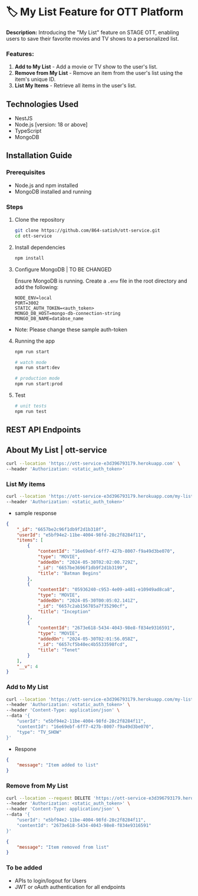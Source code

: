 # 🏷️ My List Feature for OTT Platform

**Description:**
Introducing the "My List" feature on STAGE OTT, enabling users to save their favorite movies and TV shows to a personalized list.


### Features: 

1. **Add to My List** - Add a movie or TV show to the user's list. 
2. **Remove from My List** - Remove an item from the user's list using the item's unique ID.
3. **List My Items** - Retrieve all items in the user's list.

## Technologies Used

- NestJS
- Node.js [version: 18 or above]
- TypeScript
- MongoDB

## Installation Guide

### Prerequisites

- Node.js and npm installed
- MongoDB installed and running

### Steps

1. Clone the repository
    ```bash
    git clone https://github.com/864-satish/ott-service.git
    cd ott-service
    ```

2. Install dependencies
    ```bash
    npm install
    ```

3. Configure MongoDB | TO BE CHANGED

   Ensure MongoDB is running. Create a `.env` file in the root directory and add the following:
    ```env
    NODE_ENV=local
    PORT=3002
    STATIC_AUTH_TOKEN=<auth_token>
    MONGO_DB_HOST=mongo-db-connection-string
    MONGO_DB_NAME=databse_name
    ```
- Note: Please change these sample auth-token

4. Running the app
    ```bash
    npm run start

    # watch mode
    npm run start:dev

    # production mode
    npm run start:prod
    ```
5. Test
    ```bash
    # unit tests
    npm run test
    ```

## REST API Endpoints 

## About My List | ott-service

```bash
curl --location 'https://ott-service-e3d396793179.herokuapp.com' \
--header 'Authorization: <static_auth_token>'
```

### List My items
```bash
curl --location 'https://ott-service-e3d396793179.herokuapp.com/my-list/e5bf94e2-11be-4004-98fd-28c2f8284f11' \
--header 'Authorization: <static_auth_token>'
```

- sample response
```JSON
{
    "_id": "6657be2c96f1db9f2d1b318f",
    "userId": "e5bf94e2-11be-4004-98fd-28c2f8284f11",
    "items": [
        {
            "contentId": "16e69ebf-6ff7-427b-8007-f9a49d3be070",
            "type": "MOVIE",
            "addedOn": "2024-05-30T02:02:00.729Z",
            "_id": "6657be3696f1db9f2d1b3199",
            "title": "Batman Begins"
        },
        {
            "contentId": "05936240-c953-4e09-a481-e10949ad8ca8",
            "type": "MOVIE",
            "addedOn": "2024-05-30T00:05:02.141Z",
            "_id": "6657c2ab156785a7f35290cf",
            "title": "Inception"
        },
        {
            "contentId": "2673e618-5434-4043-98e8-f834e9316591",
            "type": "MOVIE",
            "addedOn": "2024-05-30T02:01:56.058Z",
            "_id": "6657cf5b40ec4b5533598fcd",
            "title": "Tenet"
        }
    ],
    "__v": 4
}
```

### Add to My List

```bash
curl --location 'https://ott-service-e3d396793179.herokuapp.com/my-list/' \
--header 'Authorization: <static_auth_token>' \
--header 'Content-Type: application/json' \
--data '{
    "userId": "e5bf94e2-11be-4004-98fd-28c2f8284f11",
    "contentId": "16e69ebf-6ff7-427b-8007-f9a49d3be070",
    "type": "TV_SHOW"
}'
```
- Respone
```JSON
{
    "message": "Item added to list"
}
```

### Remove from My List

```bash
curl --location --request DELETE 'https://ott-service-e3d396793179.herokuapp.com/my-list/' \
--header 'Authorization: <static_auth_token>' \
--header 'Content-Type: application/json' \
--data '{
    "userId": "e5bf94e2-11be-4004-98fd-28c2f8284f11",
    "contentId": "2673e618-5434-4043-98e8-f834e9316591"
}'
```
```JSON
{
    "message": "Item removed from list"
}
```

### To be added
- APIs to login/logout for Users 
- JWT or oAuth authentication for all endpoints
